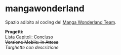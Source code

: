 # mangawonderland <br>
Spazio adibito al coding del <a href="http://mangawonderland.forumcommunity.net">Manga Wonderland Team</a>.<div>
<b>Progetti:</b><br>
<u>Lista Capitoli: Concluso</u><br>
<del>Versione Mobile: In Attesa</del><br>
<i>Targhette con descrizione</i>

